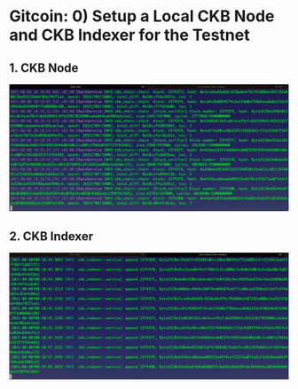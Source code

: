# Gitcoin: 0) Setup a Local CKB Node and CKB Indexer for the Testnet

## 1. CKB Node

![](ckbNode.png)

## 2. CKB Indexer

![](ckbIndexer.png)
